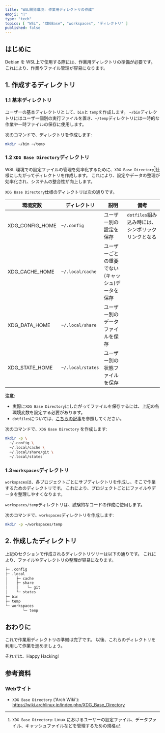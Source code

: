 ```yaml
---
title: "WSL開発環境: 作業用ディレクトリの作成"
emoji: "🐧"
type: "tech"
topics: [ "WSL", "XDGBase", "workspaces", "ディレクトリ" ]
published: false
---
```


## はじめに

Debian を WSL上で使用する際には、作業用ディレクトリの準備が必要です。
これにより、作業やファイル管理が容易になります。

## 1. 作成するディレクトリ

### 1.1 基本ディレクトリ

ユーザーの基本ディレクトリとして、`bin`と `temp`を作成します。
`~/bin`ディレクトリにはユーザー個別の実行ファイルを置き、`~/temp`ディレクトリには一時的な作業や一時ファイルの保存に使用します。

次のコマンドで、ディレクトリを作成します:

```bash
mkdir ~/bin ~/temp
```

### 1.2 `XDG Base Directory`ディレクトリ

WSL 環境での設定ファイルの管理を効率化するために、`XDG Base Directory`[^1]仕様にしたがってディレクトリを作成します。
これにより、設定やデータの整理が効率化され、システムの整合性が向上します。

`XDG Base Directory`仕様のディレクトリは次の通りです。

| 環境変数 | ディレクトリ | 説明 | 備考 |
| --- | --- | --- | --- |
| XDG_CONFIG_HOME | `~/.config` | ユーザー別の設定を保存 | `dotfiles`組み込み時には、シンボリックリンクとなる |
| XDG_CACHE_HOME | `~/.local/cache` | ユーザーごとの重要でない (キャッシュ)データを保存 |  |
| XDG_DATA_HOME | `~/.local/share` | ユーザー別のデータファイルを保存 |  |
| XDG_STATE_HOME | `~/.local/states` | ユーザー別の状態ファイルを保存 |  |

**注意**:

- 実際に`XDG Base Directory`にしたがってファイルを保存するには、上記の各環境変数を設定する必要があります。
- `dotfiles`については、[こちらの記事](wsl2-debian-dotfiles)を参照してください。

次のコマンドで、`XDG Base Directory`  を作成します:

```bash
mkdir -p \
  ~/.config \
  ~/.local/cache \
  ~/.local/share/git \
  ~/.local/states
```

[^1]: `XDG Base Directory`: Linux におけるユーザーの設定ファイル、データファイル、キャッシュファイルなどを管理するための規格

### 1.3 `workspaces`ディレクトリ

`workspaces`は、各プロジェクトごとにサブディレクトリを作成し、そこで作業するためのディレクトリです。
これにより、プロジェクトごとにファイルやデータを整理しやすくなります。

`workspaces/temp`ディレクトリは、試験的なコードの作成に使用します。

次のコマンドで、`workspaces`ディレクトリを作成します:

```bash
mkdir -p ~/workspaces/temp
```

## 2. 作成したディレクトリ

上記のセクションで作成されるディレクトリツリーは以下の通りです。
これにより、ファイルやディレクトリの整理が容易になります。

```bash
├─ .config
├─ .local
│    ├─ cache
│    ├─ share
│    │    └─ git
│    └─ states
├─ bin
├─ temp
└─ workspaces
        └─ temp
```

## おわりに

これで作業用ディレクトリの準備は完了です。
以後、これらのディレクトリを利用して作業を進めましょう。

それでは、Happy Hacking!

## 参考資料

### Webサイト

- `XDG Base Directory` ('Arch Wiki'):
  <https://wiki.archlinux.jp/index.php/XDG_Base_Directory>
